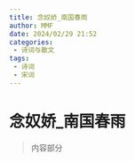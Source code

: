 ```yaml
---
title: 念奴娇_南国春雨
author: MMF
date: 2024/02/29 21:52
categories:
 - 诗词与散文
tags:
 - 诗词
 - 宋词
---
```


# 念奴娇_南国春雨

> 内容部分